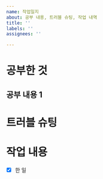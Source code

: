```yaml
---
name: 작업일지
about: 공부 내용, 트러블 슈팅, 작업 내역
title: ''
labels: ''
assignees: ''

---
```


# 공부한 것

## 공부 내용 1

# 트러블 슈팅

# 작업 내용
- [x] 한 일
